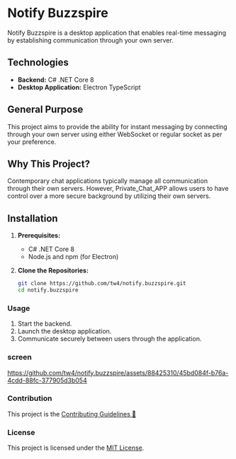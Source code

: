 # Notify Buzzspire



Notify Buzzspire is a desktop application that enables real-time messaging by establishing communication through your own server.

## Technologies

- **Backend:** C# .NET Core 8
- **Desktop Application:** Electron TypeScript

## General Purpose

This project aims to provide the ability for instant messaging by connecting through your own server using either WebSocket or regular socket as per your preference.

## Why This Project?

Contemporary chat applications typically manage all communication through their own servers. However, Private_Chat_APP allows users to have control over a more secure background by utilizing their own servers.

## Installation

1. **Prerequisites:**
   - C# .NET Core 8
   - Node.js and npm (for Electron)

2. **Clone the Repositories:**
   ```bash
   git clone https://github.com/tw4/notify.buzzspire.git
   cd notify.buzzspire
   ```

### Usage

1. Start the backend.
2. Launch the desktop application.
3. Communicate securely between users through the application.

### screen


https://github.com/tw4/notify.buzzspire/assets/88425310/45bd084f-b76a-4cdd-88fc-377905d3b054



### Contribution

This project is the [Contributing Guidelines 🚀](https://github.com/tw4/notify.buzzspire/wiki/Contribution-Guidelines)


### License

This project is licensed under the [MIT License](LICENSE).
